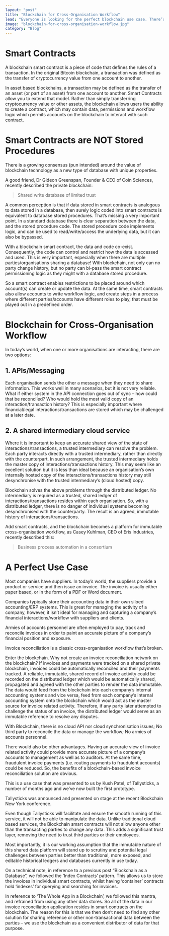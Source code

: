 ```yaml
---
layout: "post"
title: "Blockchain for Cross-Organisation Workflow"
lead: "Everyone is looking for the perfect blockchain use case. There’s a lot of talk about blockchains, and there are a number of smart people working on improving the underlying blockchain platform technology (consensus algorithms, throughput). However, there are very few good use cases actually being built and realised using blockchain technology."
image: "blockchain-for-cross-organisation-workflow.jpg"
category: "Blog"
---
```


# Smart Contracts

A blockchain smart contract is a piece of code that defines the rules of a transaction. In the original Bitcoin blockchain, a transaction was defined as the transfer of cryptocurrency value from one account to another.

In asset based blockchains, a transaction may be defined as the transfer of an asset (or part of an asset) from one account to another. Smart Contracts allow you to extend that model. Rather than simply transferring cryptocurrency value or other assets, the blockchain allows users the ability to create a contract, which may contain data, permissions and workflow logic which permits accounts on the blockchain to interact with such contract.


# Smart Contracts are NOT Stored Procedures

There is a growing consensus (pun intended) around the value of blockchain technology as a new type of database with unique properties.

A good friend, Dr Gideon Greenspan, Founder & CEO of Coin Sciences, recently described the private blockchain:

> Shared write database of limited trust

A common perception is that if data stored in smart contracts is analogous to data stored in a database, then surely logic coded into smart contracts is equivalent to database stored procedures. That’s missing a very important point. In a standard database there is clear separation between the data, and the stored procedure code. The stored procedure code implements logic, and can be used to read/write/access the underlying data, but it can also be bypassed.

With a blockchain smart contract, the data and code co-exist. Consequently, the code can control and restrict how the data is accessed and used. This is very important, especially when there are multiple parties/organisations sharing a database! With blockchain, not only can no party change history, but no party can bi-pass the smart contract permissioning logic as they might with a database stored procedure.

So a smart contract enables restrictions to be placed around which account(s) can create or update the data. At the same time, smart contracts also allow accounts to write workflow logic, and create steps in a process where different parties/accounts have different roles to play, that must be played out in a predefined order.


# Blockchain for Cross-Organisation Workflow

In today’s world, when one or more organisations are interacting, there are two options:

## 1. APIs/Messaging

Each organisation sends the other a message when they need to share information. This works well in many scenarios, but it is not very reliable. What if either system in the API connection goes out of sync – how could that be reconciled? Who would hold the most valid copy of an interaction/transaction history? This is especially important where financial/legal interactions/transactions are stored which may be challenged at a later date.

## 2. A shared intermediary cloud service

Where it is important to keep an accurate shared view of the state of interactions/transactions, a trusted intermediary can resolve the problem. Each party interacts directly with a trusted intermediary, rather than directly with the counterpart. In such arrangement, the trusted intermediary holds the master copy of interactions/transactions history. This may seem like an excellent solution but it is less than ideal because an organisation’s own internally hosted copy of the interactions/transactions history may still desynchronise with the trusted intermediary’s (cloud hosted) copy.

Blockchain solves the above problems through the distributed ledger. No intermediary is required as a trusted, shared ledger of interactions/transactions resides within each organisation. So, with a distributed ledger, there is no danger of individual systems becoming desynchronised with the counterparty. The result is an agreed, immutable history of interactions/transactions.

Add smart contracts, and the blockchain becomes a platform for immutable cross-organisation workflow, as Casey Kuhlman, CEO of Eris Industries, recently described this:

> Business process automation in a consortium

# A Perfect Use Case

Most companies have suppliers. In today’s world, the suppliers provide a product or service and then issue an invoice. The invoice is usually either paper based, or in the form of a PDF or Word document.

Companies typically store their accounting data in their own siloed accounting/ERP systems. This is great for managing the activity of a company, however, it isn’t ideal for managing and capturing a company’s financial interactions/workflow with suppliers and clients.

Armies of accounts personnel are often employed to pay, track and reconcile invoices in order to paint an accurate picture of a company’s financial position and exposure.

Invoice reconciliation is a classic cross-organisation workflow that’s broken.

Enter the blockchain. Why not create an invoice reconciliation network on the blockchain? If invoices and payments were tracked on a shared private blockchain, invoices could be automatically reconciled and their payments tracked. A reliable, immutable, shared record of invoice activity could be recorded on the distributed ledger which would be automatically shared, propagated and agreed with the other parties to render the data immutable. The data would feed from the blockchain into each company’s internal accounting systems and vice versa, feed from each company’s internal accounting system onto the blockchain which would act as the master source for invoice related activity. Therefore, if any party later attempted to challenge the status of an invoice, the distributed ledger would serve as an immutable reference to resolve any disputes.

With Blockchain, there is no cloud API nor cloud synchronisation issues; No third party to reconcile the data or manage the workflow; No armies of accounts personnel.

There would also be other advantages. Having an accurate view of invoice related activity could provide more accurate picture of a company’s accounts to management as well as to auditors. At the same time, fraudulent invoice payments (i.e. routing payments to fraudulent accounts) could be reduced. So, the benefits of a blockchain-based invoice reconciliation solution are obvious.

This is a use case that was presented to us by Kush Patel, of Tallysticks, a number of months ago and we’ve now built the first prototype.

Tallysticks was announced and presented on stage at the recent Blockchain New York conference.

Even though Tallysticks will facilitate and ensure the smooth running of this service, it will not be able to manipulate the data. Unlike traditional cloud based services, the Blockchain smart contracts will not allow anyone other than the transacting parties to change any data. This adds a significant trust layer, removing the need to trust third parties or their employees.

Most importantly, it is our working assumption that the immutable nature of this shared data platform will stand up to scrutiny and potential legal challenges between parties better than traditional, more exposed, and editable historical ledgers and databases currently in use today.

On a technical note, in reference to a previous post “Blockchain as a Database“, we followed the ‘Index Contracts’ pattern. This allows us to store the invoices in individual smart contracts, whilst having ‘container’ contracts hold ‘indexes’ for querying and searching for invoices.

In reference to ‘The Whole App in a Blockchain’, we followed this mantra, and refrained from using any other data stores. So all of the data in our invoice reconciliation application resides in smart contracts on the blockchain. The reason for this is that we then don’t need to find any other solution for sharing reference or other non-transactional data between the parties – we use the blockchain as a convenient distributor of data for that purpose.
